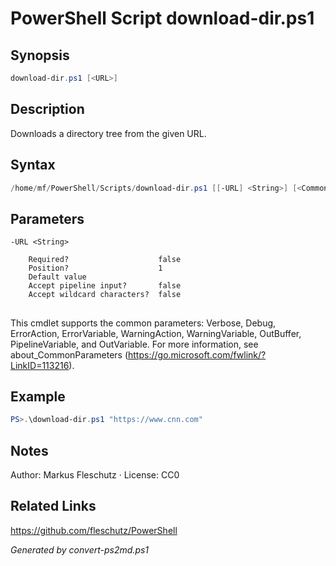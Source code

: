 # PowerShell Script download-dir.ps1

## Synopsis
```powershell
download-dir.ps1 [<URL>]
```

## Description
Downloads a directory tree from the given URL.

## Syntax
```powershell
/home/mf/PowerShell/Scripts/download-dir.ps1 [[-URL] <String>] [<CommonParameters>]
```

## Parameters

```
-URL <String>
    
    Required?                    false
    Position?                    1
    Default value                
    Accept pipeline input?       false
    Accept wildcard characters?  false
```
## <CommonParameters>
This cmdlet supports the common parameters: Verbose, Debug, ErrorAction, ErrorVariable, WarningAction, WarningVariable, OutBuffer, PipelineVariable, and OutVariable. For more information, see about_CommonParameters (https://go.microsoft.com/fwlink/?LinkID=113216).

## Example
```powershell
PS>.\download-dir.ps1 "https://www.cnn.com"
```


## Notes
Author: Markus Fleschutz · License: CC0

## Related Links
https://github.com/fleschutz/PowerShell

*Generated by convert-ps2md.ps1*
